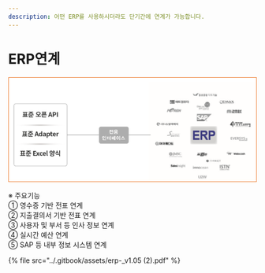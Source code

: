 ```yaml
---
description: 어떤 ERP를 사용하시더라도 단기간에 연계가 가능합니다.
---
```


# ERP연계

![](../.gitbook/assets/image%20%2866%29.png)

   ※ 주요기능  
      ① 영수증 기반 전표 연계   
      ② 지출결의서 기반 전표 연계  
      ③ 사용자 및 부서 등 인사 정보 연계  
      ④ 실시간 예산 연계  
      ⑤ SAP 등 내부 정보 시스템 연계

{% file src="../.gitbook/assets/erp-\_v1.05 \(2\).pdf" %}



